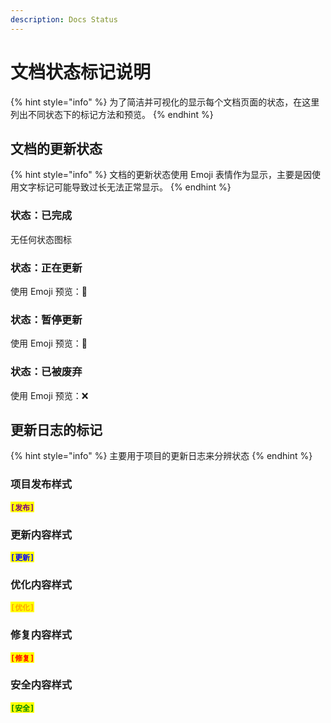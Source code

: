 ```yaml
---
description: Docs Status
---
```


# 文档状态标记说明

{% hint style="info" %}
为了简洁并可视化的显示每个文档页面的状态，在这里列出不同状态下的标记方法和预览。
{% endhint %}

## 文档的更新状态

{% hint style="info" %}
文档的更新状态使用 Emoji 表情作为显示，主要是因使用文字标记可能导致过长无法正常显示。
{% endhint %}

### 状态：已完成

无任何状态图标

### 状态：正在更新

使用 Emoji 预览：🚧

### 状态：暂停更新

使用 Emoji 预览：🚫

### 状态：已被废弃

使用 Emoji 预览：❌

## 更新日志的标记

{% hint style="info" %}
主要用于项目的更新日志来分辨状态
{% endhint %}

### 项目发布样式

<mark style="color:purple;">**`[发布]`**</mark>

### 更新内容样式

<mark style="color:blue;">**`[更新]`**</mark>

### 优化内容样式

<mark style="color:orange;">**`[优化]`**</mark>

### 修复内容样式

<mark style="color:red;">**`[修复]`**</mark>

### 安全内容样式

<mark style="color:green;">**`[安全]`**</mark>

